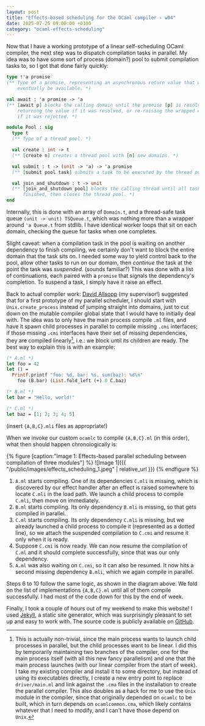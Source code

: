 ```yaml
---
layout: post
title: "Effects-based scheduling for the OCaml compiler - w04"
date: 2025-07-25 09:00:00 +0100
category: "ocaml-effects-scheduling"
---
```


Now that I have a working prototype of a linear self-scheduling OCaml compiler, the next step was to dispatch compilation tasks in parallel. My idea was to have some sort of process (domain?) pool to submit compilation tasks to, so I got that done fairly quickly:

```ocaml
type !'a promise
(** Type of a promise, representing an asynchronous return value that will
    eventually be available. *)

val await : 'a promise -> 'a
(** [await p] blocks the calling domain until the promise [p] is resolved,
    returning the value if it was resolved, or re-raising the wrapped exception
    if it was rejected. *)

module Pool : sig
  type t
  (** Type of a thread pool. *)

  val create : int -> t
  (** [create n] creates a thread pool with [n] new domains. *)

  val submit : t -> (unit -> 'a) -> 'a promise
  (** [submit pool task] submits a task to be executed by the thread pool. *)

  val join_and_shutdown : t -> unit
  (** [join_and_shutdown pool] blocks the calling thread until all tasks are
      finished, then closes the thread pool. *)
end
```

Internally, this is done with an array of `Domain.t`, and a thread-safe task queue `(unit -> unit) TSQueue.t`, which was nothing more than a wrapper around `'a Queue.t` from stdlib. I have identical worker loops that sit on each domain, checking the queue for tasks when one completes.

Slight caveat: when a compilation task in the pool is waiting on another dependency to finish compiling, we certainly don't want to block the entire domain that the task sits on. I needed some way to yield control back to the pool, allow other tasks to run on our domain, then *continue* the task at the point the task was *suspended*. (sounds familiar?) This was done with a list of continuations, each paired with a `promise` that signals the dependency's completion. To suspend a task, I simply have it raise an effect.

Back to actual compiler work: [David Allsopp](https://github.com/dra27) (my supervisor!) suggested that for a first prototype of my parallel scheduler, I should start with `Unix.create_process` instead of jumping straight into domains, just to cut down on the mutable compiler global state that I would have to initially deal with. The idea was to only have the main process compile `.ml` files, and have it spawn child processes in parallel to compile missing `.cmi` interfaces; if those missing `.cmi` interfaces have their set of missing dependencies, they are compiled linearly[^1], i.e.: we block until its children are ready. The best way to explain this is with an example:

```ocaml
(* A.ml *)
let foo = 42
let () =
  Printf.printf "foo: %d, bar: %s, sum(baz): %d\n" 
    foo (B.bar) (List.fold_left (+) 0 C.baz)

(* B.ml *)
let bar = "Hello, world!"

(* C.ml *)
let baz = [1; 2; 3; 4; 5]
```

(insert `{A,B,C}.mli` files as appropriate!)

When we invoke our custom `ocamlc` to compile `{A,B,C}.ml` (in this order), what then should happen chronologically is:

{% figure [caption:"Image 1: Effects-based parallel scheduling between compilation of three modules"] %}
![Image 1]({{ "/public/images/effects_scheduling_1.jpeg" | relative_url }})
{% endfigure %}

1. `A.ml` starts compiling. One of its dependencies `C.mli` is missing, which is discovered by our effect handler after an effect is raised somewhere to locate `C.mli` in the load path. We launch a child process to compile `C.mli`, then move on immediately.
2. `B.ml` starts compiling. Its only dependency `B.mli` is missing, so that gets compiled in parallel.
3. `C.ml` starts compiling. Its only dependency `C.mli` is missing, but we already launched a child process to compile it (represented as a dotted line), so we attach the suspended compilation to `C.cmi` and resume it only when it is ready.
4. Suppose `C.cmi` is now ready. We can now resume the compilation of `C.ml` and it should complete successfully, since that was our only dependency.
5. `A.ml` was also waiting on `C.cmi`, so it can also be resumed. It now hits a second missing dependency `B.mli`, which we again compile in parallel.

Steps 6 to 10 follow the same logic, as shown in the diagram above. We fold on the list of implementations `{A,B,C}.ml` until all of them compile successfully. I had most of the code down for this by the end of week.

Finally, I took a couple of hours out of my weekend to make this website! I used [Jekyll](https://jekyllrb.com/), a static site generator, which was surprisingly pleasant to set up and easy to work with. The source code is publicly available on [GitHub](https://github.com/lucasma8795/lucasma8795.github.io).

[^1]: This is actually non-trivial, since the main process wants to launch child processes in parallel, but the child processes want to be linear. I did this by temporarily maintaining two branches of the compiler, one for the main process itself (with all this new fancy parallelism) and one that the main process launches (with our linear compiler from the start of week). I take my existing compiler and install it to some directory, but instead of using its executables directly, I create a new entry point to replace `driver/main.ml` and link against the `.cma` files in the installation to create the parallel compiler. This also doubles as a hack for me to use the `Unix` module in the compiler, since that originally depended on `ocamlc` to be built, which in turn depends on `ocamlcommon.cma`, which likely contains whatever that I need to modify, and I can't have those depend on `Unix`.
